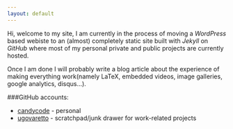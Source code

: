 ```yaml
---
layout: default
---
```


Hi, welcome to my site, I am currently in the process of moving a _WordPress_ based webiste to 
an (almost) completely static site built with _Jekyll_ on _GitHub_ where most of 
my personal private and public projects are currently hosted.

Once I am done I will probably write a blog article about the experience of making everything
work(namely LaTeX, embedded videos, image galleries, google analytics, disqus...). 

###GitHub accounts:

* [candycode](http://github.com/candycode) - personal  
* [ugovaretto](http://github.com/ugovaretto) - scratchpad/junk drawer for work-related projects 
